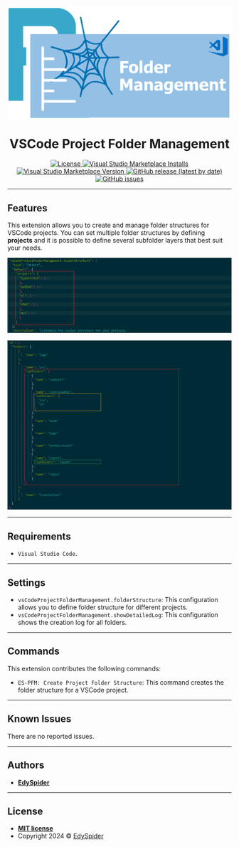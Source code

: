 #

<p align="center">
  <img width="" src="https://raw.githubusercontent.com/edyspider/VSCodeProjectFolderManagement/master/img/banner.png" align="center" alt="GitHub Readme Stats" />
  <h1 align="center">VSCode Project Folder Management</h1>
</p>

<p align="center">
  <a href="https://github.com/edyspider/VSCodeProjectFolderManagement/blob/master/LICENSE">
    <img alt="License" src="https://img.shields.io/github/license/edyspider/vscodeprojectfoldermanagement">
  </a>
  <a href="https://marketplace.visualstudio.com/items?itemName=EdySpider.vscodeprojectfoldermanagement">
    <img alt="Visual Studio Marketplace Installs" src="https://img.shields.io/visual-studio-marketplace/i/EdySpider.vscodeprojectfoldermanagement">
  </a>
  <a href="https://marketplace.visualstudio.com/items?itemName=EdySpider.vscodeprojectfoldermanagement">
    <img alt="Visual Studio Marketplace Version" src="https://img.shields.io/visual-studio-marketplace/v/EdySpider.vscodeprojectfoldermanagement">
  </a>
  <a href="https://github.com/edyspider/VSCodeProjectFolderManagement/tags">
    <img alt="GitHub release (latest by date)" src="https://img.shields.io/github/v/release/edyspider/VSCodeProjectFolderManagement">
  </a>
  <a href="https://github.com/edyspider/VSCodeProjectFolderManagement/issues">
    <img alt="GitHub issues" src="https://img.shields.io/github/issues/edyspider/VSCodeProjectFolderManagement">
  </a>
</p>

---

## Features

This extension allows you to create and manage folder structures for VSCode projects.
You can set multiple folder structures by defining **projects** and it is possible to define several subfolder layers that best suit your needs.

![Projects configuration](img/content/projects-config.png)

![Projects subfolders](img/content/projects-subfolders.png)

---

## Requirements

* `Visual Studio Code`.

---

## Settings

* `vsCodeProjectFolderManagement.folderStructure`: This configuration allows you to define folder structure for different projects.
* `vsCodeProjectFolderManagement.showDetailedLog`: This configuration shows the creation log for all folders.

---

## Commands

This extension contributes the following commands:

* `ES-PFM: Create Project Folder Structure`: This command creates the folder structure for a VSCode project.

---

## Known Issues

There are no reported issues.

---

## Authors

* [**EdySpider**](https://github.com/edyspider/)

---

## License

* **[MIT license](https://github.com/edyspider/VSCodeProjectFolderManagement/blob/master/LICENSE)**
* Copyright 2024 &copy; [EdySpider](https://github.com/edyspider/)
